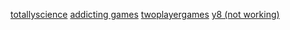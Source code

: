 [totallyscience](https://memeschool.tk/project/othersites/totallyscience)
[addicting games](https://memeschool.tk/project/othersites/addictinggames)
[twoplayergames](https://memeschool.tk/project/othersites/twoplayergames)
[y8 (not working)](https://memeschool.tk/project/othersites/y8/)
